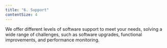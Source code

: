 ```yaml
---
title: "6. Support"
contentSize: 4
---
```

We offer different levels of software support to meet your needs, solving a wide range of 
challenges, such as software upgrades, functional improvements, and performance monitoring.

